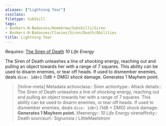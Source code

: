 ```yaml
---
aliases: ["Lightning Tear"]
cssclass: 
filetype: SubSkill
tags:
- Bunkers-N-Badasses/Homebrew/Subskills/Siren
- Bunkers-N-Badasses/Classes/Siren/Death/Abilities
title: Lightning Tear
---
```


*Requires*: [The Siren of Death](Siren%20of%20Death.md)
*10 Life Energy*

The Siren of Death unleashes a line of *shocking* energy, reaching out and pulling an object towards her with a range of 7 squares. This ability can be used to disarm enemies, or tear off heads. If used to dismember enemies, deals `dice: 1d8+1` (1d8 + DMG) *shock* damage. Generates 1 Mayhem point.

> [!inline-meta] Metadata
> actionclass:: Siren
> actiontype:: Attack
> details:: The Siren of Death unleashes a line of *shocking* energy, reaching out and pulling an object towards her with a range of 7 squares. This ability can be used to disarm enemies, or tear off heads. If used to dismember enemies, deals `dice: 1d8+1` (1d8 + DMG) *shock* damage. **Generates 1 Mayhem point.**
> lifeenergy:: *10 Life Energy*
> sirenaffinity:: Death
> sourceurl:: Sigrunixia / LittleMaelstrom
